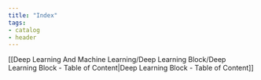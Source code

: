 ```yaml
---
title: "Index"
tags:
- catalog
- header
---
```


[[Deep Learning And Machine Learning/Deep Learning Block/Deep Learning Block - Table of Content|Deep Learning Block - Table of Content]]
